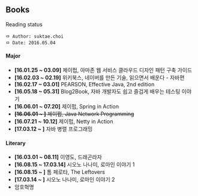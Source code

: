## Books
Reading status

```
ㅁ Author: suktae.choi
ㅁ Date: 2016.05.04
```

#### Major
- **[16.01.25 ~ 03.09]** 제이펍, 아마존 웹 서비스 클라우드 디자인 패턴 구축 가이드
- **[16.02.03 ~ 02.19]** 위키북스, 네이버를 만든 기술, 읽으면서 배운다 - 자바편
- **[16.02.17 ~ 03.01]** PEARSON, Effective Java, 2nd edition
- **[16.05.18 ~ 05.31]** Blog2Book, 자바 개발자도 쉽고 즐겁게 배우는 테스팅 이야기
- **[16.06.01 ~ 07.20]** 제이펍, Spring in Action
- ~~**[16.06.01 ~ ]** 제이펍, Java Network Programming~~
- **[16.07.21 ~ 10.12]** 제이펍, Netty in Action
- **[17.03.12 ~ ]** 자바 병렬 프로그래밍

#### Literary
- **[16.03.01 ~ 08.11]** 이영도, 드래곤라자
- **[16.08.15 ~ 17.03.14]** 시오노 나나미, 로마인 이야기 1
- **[16.08.15 ~ ]** 톰 페로타, The Leftovers
- **[17.03.14 ~ ]** 시오노 나나미, 로마인 이야기 2
- 암호혁명
